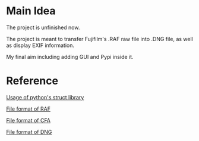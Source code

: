 # Main Idea

The project is unfinished now.

The project is meant to transfer Fujifilm's .RAF  raw file into .DNG file, as well as display EXIF information.

My final aim including adding GUI and Pypi inside it.

# Reference

[Usage of python's struct library](https://docs.python.org/3/library/struct.html)

[File format of RAF](http://fileformats.archiveteam.org/wiki/Fujifilm_RAF)

[File format of CFA]()

[File format of DNG](https://www.adobe.com/content/dam/acom/en/products/photoshop/pdfs/dng_spec_1.4.0.0.pdf)



